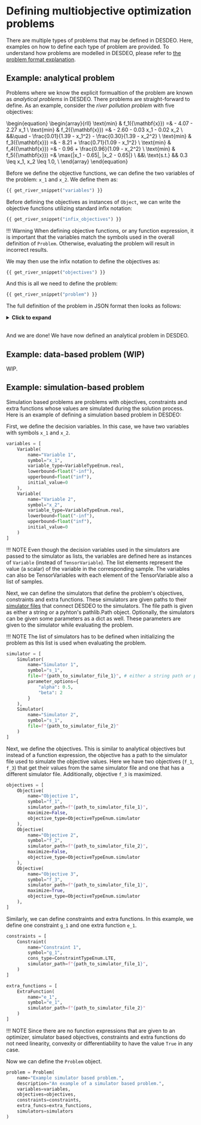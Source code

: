 # Defining multiobjective optimization problems
There are multiple types of problems that may be defined in DESDEO. Here,
examples on how to define each type of problem are provided. To understand
how problems are modelled in DESDEO, please refer to
[the problem format explanation](../explanation/problem_format.md).

## Example: analytical problem
Problems where we know the explicit formualtion of the problem
are known as *analytical problems* in DESDEO. There problems are
straight-forward to define. As an example, consider the
*river pollution problem* with five objectives:

\begin{equation}
    \begin{array}{rll}
    \text{min}  & f_1({\mathbf{x}}) =& - 4.07 - 2.27 x_1 \\ 
    \text{min}  & f_2({\mathbf{x}}) =& - 2.60 - 0.03 x_1  - 0.02 x_2 \\
    &&\quad - \frac{0.01}{1.39 - x_1^2} - \frac{0.30}{1.39 - x_2^2} \\ 
    \text{min}  & f_3({\mathbf{x}}) =& - 8.21 + \frac{0.71}{1.09 - x_1^2} \\ 
    \text{min}  & f_4({\mathbf{x}}) =& - 0.96 + \frac{0.96}{1.09 - x_2^2} \\ 
    \text{min}  & f_5({\mathbf{x}}) =& \max\{|x_1 - 0.65|, |x_2 - 0.65|\} \\ 
    &&\\
    \text{s.t.}  && 0.3 \leq x_1, x_2 \leq 1.0, \\
    \end{array}
\end{equation}

Before we define the objective functions, we can define the two variables of the
problem: `x_1` and `x_2`. We define them as:

```python
{{ get_river_snippet("variables") }}
```

Before defining the objectives as instances of `Object`, we can write the objective
functions utilizing standard infix notation:

```python
{{ get_river_snippet("infix_objectives") }}
```

!!! Warning
    When defining objective functions, or any function expression, it is important
    that the variables match the symbols used in the overall definition of `Problem`.
    Otherwise, evaluating the problem will result in incorrect results.

We may then use the infix notation to define the objectives as:

```python
{{ get_river_snippet("objectives") }}
```

And this is all we need to define the problem:

```python
{{ get_river_snippet("problem") }}
```

The full definition of the problem in JSON format then looks as follows:

<details>
<summary><b>Click to expand</b></summary>

```json
{{ river_problem_example() }}
```

</details>
</br>

And we are done! We have now defined an analytical problem in DESDEO.

## Example: data-based problem (WIP)
WIP.

## Example: simulation-based problem

Simulation based problems are problems with objectives, constraints
and extra functions whose values are simulated during the solution process.
Here is an example of defining a simulation based problem in DESDEO:

First, we define the decision variables.
In this case, we have two variables with symbols `x_1` and `x_2`.

```python
variables = [
    Variable(
        name="Variable 1",
        symbol="x_1",
        variable_type=VariableTypeEnum.real,
        lowerbound=float("-inf"),
        upperbound=float("inf"),
        initial_value=0
    ),
    Variable(
        name="Variable 2",
        symbol="x_2",
        variable_type=VariableTypeEnum.real,
        lowerbound=float("-inf"),
        upperbound=float("inf"),
        initial_value=0
    )
]
```

!!! NOTE
    Even though the decision variables used in the simulators are passed to the simulator as lists,
    the variables are defined here as instances of `Variable` (instead of `TensorVariable`). The list
    elements represent the value (a scalar) of the variable in the corresponding sample. The variables
    can also be TensorVariables with each element of the TensorVariable also a list of samples.

Next, we can define the simulators that define the problem's objectives, constraints and extra
functions. These simulators are given paths to their [simulator files](../explanation/simulator_support.md#simulator-file)
that connect DESDEO to the simulators. The file path is given as either a string or a pyhton's
pathlib.Path object. Optionally, the simulators can be given some parameters as a dict
as well. These parameters are given to the simulator while evaluating the problem.

!!! NOTE
    The list of simulators has to be defined when initializing the problem as this list
    is used when evaluating the problem.

```python
simulator = [
    Simulator(
        name="Simulator 1",
        symbol="s_1",
        file=f"{path_to_simulator_file_1}", # either a string path or python's Path object
        parameter_options={
            "alpha": 0.5,
            "beta": 2
        }
    ),
    Simulator(
        name="Simulator 2",
        symbol="s_1",
        file=f"{path_to_simulator_file_2}"
    )
]
```

Next, we define the objectives. This is similar to analytical objectives but instead of a function
expression, the objective has a path to the simulator file used to simulate the objective values.
Here we have two objectives (`f_1`, `f_3`) that get their values from the same simulator file and one that
has a different simulator file. Additionally, objective `f_3` is maximized.

```python
objectives = [
    Objective(
        name="Objective 1",
        symbol="f_1",
        simulator_path=f"{path_to_simulator_file_1}",
        maximize=False,
        objective_type=ObjectiveTypeEnum.simulator
    ),
    Objective(
        name="Objective 2",
        symbol="f_2",
        simulator_path=f"{path_to_simulator_file_2}",
        maximize=False,
        objective_type=ObjectiveTypeEnum.simulator
    ),
    Objective(
        name="Objective 3",
        symbol="f_3",
        simulator_path=f"{path_to_simulator_file_1}",
        maximize=True,
        objective_type=ObjectiveTypeEnum.simulator
    ),
]
```

Similarly, we can define constraints and extra functions.
In this example, we define one constraint `g_1` and one extra function `e_1`.

```python
constraints = [
    Constraint(
        name="Constraint 1",
        symbol="g_1",
        cons_type=ConstraintTypeEnum.LTE,
        simulator_path=f"{path_to_simulator_file_1}",
    )
]

extra_functions = [
    ExtraFunction(
        name="e_1",
        symbol="e_1",
        simulator_path=f"{path_to_simulator_file_2}"
    )
]
```

!!! NOTE
    Since there are no function expressions that are given to an optimizer,
    simulator based objectives, constraints and extra functions do not need
    linearity, convexity or differentiability to have the value `True` in any case.

Now we can define the `Problem` object.

```python
problem = Problem(
    name="Example simulator based problem.",
    description="An example of a simulator based problem.",
    variables=variables,
    objectives=objectives,
    constraints=constraints,
    extra_funcs=extra_functions,
    simulators=simulators
)
```
